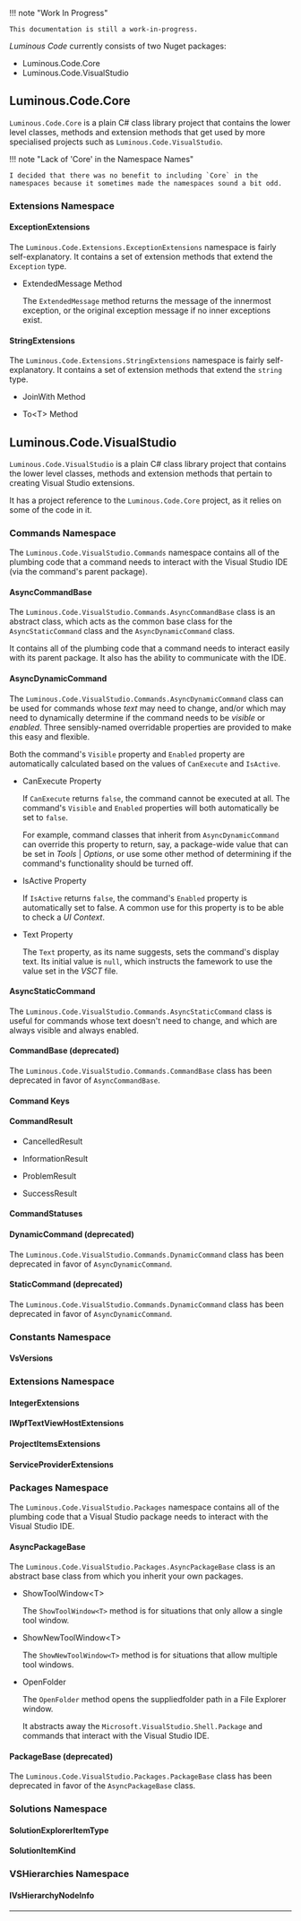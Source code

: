 !!! note "Work In Progress"

    This documentation is still a work-in-progress.

*Luminous Code* currently consists of two Nuget packages:

- Luminous.Code.Core
- Luminous.Code.VisualStudio

## Luminous.Code.Core

`Luminous.Code.Core` is a plain C# class library project that contains the lower level classes, methods and extension methods that get used by more 
specialised projects such as `Luminous.Code.VisualStudio`.

!!! note "Lack of 'Core' in the Namespace Names"

    I decided that there was no benefit to including `Core` in the namespaces because it sometimes made the namespaces sound a bit odd.

### Extensions Namespace

#### ExceptionExtensions

The `Luminous.Code.Extensions.ExceptionExtensions` namespace is fairly self-explanatory.
It contains a set of extension methods that extend the `Exception` type.

- ExtendedMessage Method
    
    The `ExtendedMessage` method returns the message of the innermost exception,
    or the original exception message if no inner exceptions exist.

#### StringExtensions

The `Luminous.Code.Extensions.StringExtensions` namespace is fairly self-explanatory.
It contains a set of extension methods that extend the `string` type.

- JoinWith Method


- To<T\> Method

## Luminous.Code.VisualStudio

`Luminous.Code.VisualStudio` is a plain C# class library project that contains the lower level classes,
methods and extension methods that pertain to creating Visual Studio extensions.

It has a project reference to the `Luminous.Code.Core` project, as it relies on some of the code in it.

### Commands Namespace

The `Luminous.Code.VisualStudio.Commands` namespace contains all of the plumbing code that
a command needs to interact with the Visual Studio IDE (via the command's parent package).

#### AsyncCommandBase

The `Luminous.Code.VisualStudio.Commands.AsyncCommandBase` class is an abstract class, which acts as the
common base class for the `AsyncStaticCommand` class and the `AsyncDynamicCommand` class.

It contains all of the plumbing code that a command needs to interact easily with
its parent package. It also has the ability to communicate with the IDE.

#### AsyncDynamicCommand

The `Luminous.Code.VisualStudio.Commands.AsyncDynamicCommand` class can be used for commands whose *text* may need to change,
and/or which may need to dynamically determine if the command needs to be *visible* or *enabled*. 
Three sensibly-named overridable properties are provided to make this easy and flexible.

Both the command's `Visible` property and `Enabled` property are automatically calculated based on the values of
`CanExecute` and `IsActive`.

- CanExecute Property

    If `CanExecute` returns `false`, the command cannot be executed at all.
    The command's `Visible` and `Enabled` properties will both automatically be set to `false`.
  
    For example, command classes that inherit from `AsyncDynamicCommand` can override this
    property to return, say, a package-wide value that can be set in *Tools* | *Options*,
    or use some other method of determining if the command's functionality should be turned
    off.

- IsActive Property

    If `IsActive` returns `false`, the command's `Enabled` property is automatically set to false.
    A common use for this property is to be able to check a *UI Context*.

- Text Property

    The `Text` property, as its name suggests, sets the command's display text. Its initial value is `null`,
    which instructs the famework to use the value set in the *VSCT* file.

#### AsyncStaticCommand

The `Luminous.Code.VisualStudio.Commands.AsyncStaticCommand` class is useful for commands whose text doesn't need to change,
and which are always visible and always enabled.

#### CommandBase (deprecated)

The `Luminous.Code.VisualStudio.Commands.CommandBase` class has been deprecated in favor of `AsyncCommandBase`.

#### Command Keys

#### CommandResult

- CancelledResult

- InformationResult

- ProblemResult

- SuccessResult

#### CommandStatuses

#### DynamicCommand (deprecated)

The `Luminous.Code.VisualStudio.Commands.DynamicCommand` class has been deprecated in favor of `AsyncDynamicCommand`.

#### StaticCommand (deprecated)

The `Luminous.Code.VisualStudio.Commands.DynamicCommand` class has been deprecated in favor of `AsyncDynamicCommand`.

### Constants Namespace

#### VsVersions

### Extensions Namespace

#### IntegerExtensions

#### IWpfTextViewHostExtensions

#### ProjectItemsExtensions

#### ServiceProviderExtensions

### Packages Namespace

The `Luminous.Code.VisualStudio.Packages` namespace contains all of the plumbing code that
a Visual Studio package needs to interact with the Visual Studio IDE.

#### AsyncPackageBase

The `Luminous.Code.VisualStudio.Packages.AsyncPackageBase` class is an abstract base class from which you inherit your own
packages.

- ShowToolWindow<T\>

    The `ShowToolWindow<T>` method is for situations that only allow a single tool window.

- ShowNewToolWindow<T\>

    The `ShowNewToolWindow<T>` method is for situations that allow multiple tool windows.

- OpenFolder

    The `OpenFolder` method opens the suppliedfolder path in a File Explorer window.

    It abstracts away the `Microsoft.VisualStudio.Shell.Package` and commands that interact with the Visual Studio IDE.

#### PackageBase (deprecated)

The `Luminous.Code.VisualStudio.Packages.PackageBase` class has been deprecated in favor of the `AsyncPackageBase` class.

### Solutions Namespace

#### SolutionExplorerItemType

#### SolutionItemKind

### VSHierarchies Namespace

#### IVsHierarchyNodeInfo

---
